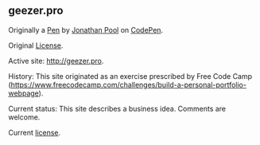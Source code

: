 geezer.pro
----------

Originally a [Pen](http://codepen.io/jpool/pen/jBxeRj) by [Jonathan Pool](http://codepen.io/jpool) on [CodePen](http://codepen.io/).

Original [License](http://codepen.io/jpool/pen/jBxeRj/license).

Active site: http://geezer.pro.

History: This site originated as an exercise prescribed by Free Code Camp (https://www.freecodecamp.com/challenges/build-a-personal-portfolio-webpage).

Current status: This site describes a business idea. Comments are welcome.

Current [license](https://creativecommons.org/publicdomain/zero/1.0/).
